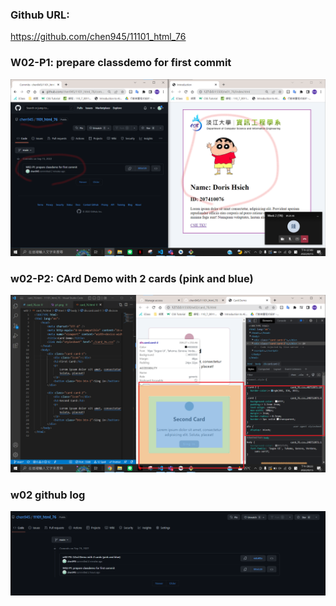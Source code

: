 ### Github URL:

https://github.com/chen945/11101_html_76

### W02-P1: prepare classdemo for first commit

![](./p1.png)

### w02-P2: CArd Demo with 2 cards (pink and blue)

![](./p2.png)

### w02 github log

![](./w02log.png)
